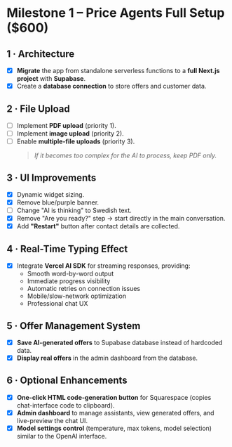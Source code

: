 # Milestone 1 – Price Agents Full Setup ($600)

## 1 · Architecture
- [x] **Migrate** the app from standalone serverless functions to a **full Next.js project** with **Supabase**.
- [x] Create a **database connection** to store offers and customer data.

## 2 · File Upload
- [ ] Implement **PDF upload** (priority 1).  
- [ ] Implement **image upload** (priority 2).  
- [ ] Enable **multiple-file uploads** (priority 3).  
  > *If it becomes too complex for the AI to process, keep PDF only.*

## 3 · UI Improvements
- [x] Dynamic widget sizing.  
- [x] Remove blue/purple banner.  
- [ ] Change "AI is thinking" to Swedish text.  
- [x] Remove "Are you ready?" step → start directly in the main conversation.  
- [x] Add **"Restart"** button after contact details are collected.

## 4 · Real-Time Typing Effect
- [x] Integrate **Vercel AI SDK** for streaming responses, providing:  
  - Smooth word-by-word output  
  - Immediate progress visibility  
  - Automatic retries on connection issues  
  - Mobile/slow-network optimization  
  - Professional chat UX

## 5 · Offer Management System
- [x] **Save AI-generated offers** to Supabase database instead of hardcoded data.
- [x] **Display real offers** in the admin dashboard from the database.

## 6 · Optional Enhancements
- [x] **One-click HTML code-generation button** for Squarespace (copies chat-interface code to clipboard).  
- [x] **Admin dashboard** to manage assistants, view generated offers, and live-preview the chat UI.  
- [x] **Model settings control** (temperature, max tokens, model selection) similar to the OpenAI interface.